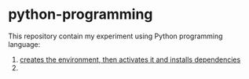 # python-programming
This repository contain my experiment using Python programming language:
1. [creates the environment, then activates it and installs dependencies](setup.bat)  
2. 
